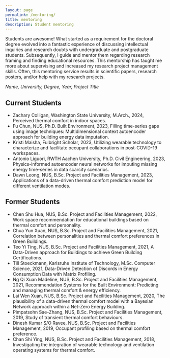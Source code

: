 ```yaml
---
layout: page
permalink: /mentoring/
title: mentoring
description: Student mentoring
---
```


Students are awesome! What started as a requirement for the doctoral degree evolved into a fantastic experience of discussing intellectual inquiries and research doubts with undergraduate and postgraduate students. Subsequently, I guide and mentor them regarding research framing and finding educational resources. This mentorship has taught me more about supervising and increased my research project management skills. Often, this mentoring service results in scientific papers, research posters, and/or help with my research projects.

_Name, University, Degree, Year, Project Title_

## Current Students
- Zachary Colligan, Washington State University, M.Arch., 2024, Perceived thermal comfort in indoor spaces.
- Fu Chun, NUS, Ph.D. Built Environment, 2023, Filling time-series gaps using image techniques: Multidimensional context autoencoder approach for building energy data imputation.
- Kristi Maisha, Fulbright Scholar, 2023, Utilizing wearable technology to characterize and facilitate occupant collaborations in post-COVID-19 workspaces.
- Antonio Liguori, RWTH Aachen University, Ph.D. Civil Engineering, 2023, Physics-informed autoencoder neural networks for imputing missing energy time-series in data scarcity scenarios.
- Dawn Leong, NUS, B.Sc. Project and Facilities Management, 2023, Applications of a data-driven thermal comfort prediction model for different ventilation modes.

## Former Students
- Chen Shu Hua, NUS, B.Sc. Project and Facilities Management, 2022, Work space recommendation for educational buildings based on thermal comfort and personality.
- Chua Yun Xuan, NUS, B.Sc. Project and Facilities Management, 2021, Correlation between personalities and thermal comfort preferences in Green Buildings.
- Teo Yi Ting, NUS, B.Sc. Project and Facilities Management, 2021, A Data-Driven approach for Buildings to achieve Green Building Certifications.
- Till Stoeckmann, Karlsruhe Institute of Technology, M.Sc. Computer Science, 2021, Data-Driven Detection of Discords in Energy Consumption Data with Matrix Profiling.
- Ng Qi Xuan Madeline, NUS, B.Sc. Project and Facilities Management, 2021, Recommendation Systems for the Built Environment: Predicting and managing thermal comfort & energy efficiency.
- Lai Wen Xuan, NUS, B.Sc. Project and Facilities Management, 2020, The plausibility of a data-driven thermal comfort model with a Bayesian Network approach within a Net-Zero Energy Building.
- Pimpatsohn Sae-Zhang, NUS, B.Sc. Project and Facilities Management, 2019, Study of transient thermal comfort behaviours.
- Dinesh Kumar S/O Ravee, NUS, B.Sc. Project and Facilities Management, 2019, Occupant profiling based on thermal comfort preference.
- Chan Shi Ying, NUS, B.Sc. Project and Facilities Management, 2018, Investigating the integration of wearable technology and ventilation operating systems for thermal comfort.

